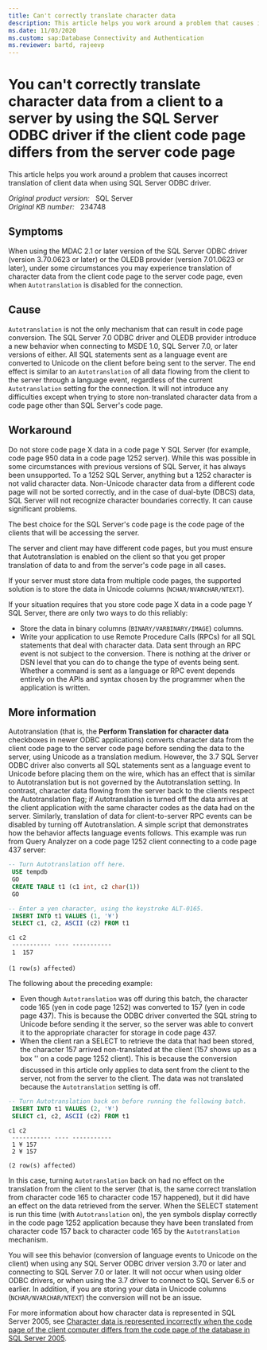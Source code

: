 ```yaml
---
title: Can't correctly translate character data
description: This article helps you work around a problem that causes incorrect translation of client data when using SQL Server ODBC driver.
ms.date: 11/03/2020
ms.custom: sap:Database Connectivity and Authentication
ms.reviewer: bartd, rajeevp
---
```

# You can't correctly translate character data from a client to a server by using the SQL Server ODBC driver if the client code page differs from the server code page

This article helps you work around a problem that causes incorrect translation of client data when using SQL Server ODBC driver.

_Original product version:_ &nbsp; SQL Server  
_Original KB number:_ &nbsp; 234748

## Symptoms

When using the MDAC 2.1 or later version of the SQL Server ODBC driver (version 3.70.0623 or later) or the OLEDB provider (version 7.01.0623 or later), under some circumstances you may experience translation of character data from the client code page to the server code page, even when `Autotranslation` is disabled for the connection.

## Cause

`Autotranslation` is not the only mechanism that can result in code page conversion. The SQL Server 7.0 ODBC driver and OLEDB provider introduce a new behavior when connecting to MSDE 1.0, SQL Server 7.0, or later versions of either. All SQL statements sent as a language event are converted to Unicode on the client before being sent to the server. The end effect is similar to an `Autotranslation` of all data flowing from the client to the server through a language event, regardless of the current `Autotranslation` setting for the connection. It will not introduce any difficulties except when trying to store non-translated character data from a code page other than SQL Server's code page.

## Workaround

Do not store code page X data in a code page Y SQL Server (for example, code page 950 data in a code page 1252 server). While this was possible in some circumstances with previous versions of SQL Server, it has always been unsupported. To a 1252 SQL Server, anything but a 1252 character is not valid character data. Non-Unicode character data from a different code page will not be sorted correctly, and in the case of dual-byte (DBCS) data, SQL Server will not recognize character boundaries correctly. It can cause significant problems.

The best choice for the SQL Server's code page is the code page of the clients that will be accessing the server.

The server and client may have different code pages, but you must ensure that Autotranslation is enabled on the client so that you get proper translation of data to and from the server's code page in all cases.

If your server must store data from multiple code pages, the supported solution is to store the data in Unicode columns (`NCHAR/NVARCHAR/NTEXT`).

If your situation requires that you store code page X data in a code page Y SQL Server, there are only two ways to do this reliably:

- Store the data in binary columns (`BINARY/VARBINARY/IMAGE`) columns.
- Write your application to use Remote Procedure Calls (RPCs) for all SQL statements that deal with character data. Data sent through an RPC event is not subject to the conversion. There is nothing at the driver or DSN level that you can do to change the type of events being sent. Whether a command is sent as a language or RPC event depends entirely on the APIs and syntax chosen by the programmer when the application is written.

## More information

Autotranslation (that is, the **Perform Translation for character data** checkboxes in newer ODBC applications) converts character data from the client code page to the server code page before sending the data to the server, using Unicode as a translation medium. However, the 3.7 SQL Server ODBC driver also converts all SQL statements sent as a language event to Unicode before placing them on the wire, which has an effect that is similar to Autotranslation but is not governed by the Autotranslation setting. In contrast, character data flowing from the server back to the clients respect the Autotranslation flag; if Autotranslation is turned off the data arrives at the client application with the same character codes as the data had on the server. Similarly, translation of data for client-to-server RPC events can be disabled by turning off Autotranslation. A simple script that demonstrates how the behavior affects language events follows. This example was run from Query Analyzer on a code page 1252 client connecting to a code page 437 server:

```sql
-- Turn Autotranslation off here.
 USE tempdb
 GO
 CREATE TABLE t1 (c1 int, c2 char(1))
 GO

-- Enter a yen character, using the keystroke ALT-0165.
 INSERT INTO t1 VALUES (1, '¥') 
 SELECT c1, c2, ASCII (c2) FROM t1
```

```console
c1 c2 
 ----------- ---- ----------- 
 1  157

(1 row(s) affected)
```

The following about the preceding example:

- Even though `Autotranslation` was off during this batch, the character code 165 (yen in code page 1252) was converted to 157 (yen in code page 437). This is because the ODBC driver converted the SQL string to Unicode before sending it the server, so the server was able to convert it to the appropriate character for storage in code page 437.
- When the client ran a SELECT to retrieve the data that had been stored, the character 157 arrived non-translated at the client (157 shows up as a box '' on a code page 1252 client). This is because the conversion discussed in this article only applies to data sent from the client to the server, not from the server to the client. The data was not translated because the `Autotranslation` setting is off.

```sql
-- Turn Autotranslation back on before running the following batch.
 INSERT INTO t1 VALUES (2, '¥')
 SELECT c1, c2, ASCII (c2) FROM t1
```

```console
c1 c2 
 ----------- ---- ----------- 
 1 ¥ 157
 2 ¥ 157

(2 row(s) affected)
```

In this case, turning `Autotranslation` back on had no effect on the translation from the client to the server (that is, the same correct translation from character code 165 to character code 157 happened), but it did have an effect on the data retrieved from the server. When the SELECT statement is run this time (with `Autotranslation` on), the yen symbols display correctly in the code page 1252 application because they have been translated from character code 157 back to character code 165 by the `Autotranslation` mechanism.

You will see this behavior (conversion of language events to Unicode on the client) when using any SQL Server ODBC driver version 3.70 or later and connecting to SQL Server 7.0 or later. It will not occur when using older ODBC drivers, or when using the 3.7 driver to connect to SQL Server 6.5 or earlier. In addition, if you are storing your data in Unicode columns (`NCHAR/NVARCHAR/NTEXT`) the conversion will not be an issue.

For more information about how character data is represented in SQL Server 2005, see [Character data is represented incorrectly when the code page of the client computer differs from the code page of the database in SQL Server 2005](https://support.microsoft.com/help/904803).
